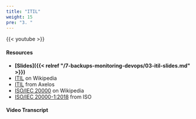 ```yaml
---
title: "ITIL"
weight: 15
pre: "3. "
---
```


{{< youtube  >}}

#### Resources

* **[Slides]({{< relref "/7-backups-monitoring-devops/03-itil-slides.md" >}})**
* [ITIL](https://en.wikipedia.org/wiki/ITIL) on Wikipedia
* [ITIL](https://www.axelos.com/best-practice-solutions/itil) from Axelos
* [ISO/IEC 20000](https://en.wikipedia.org/wiki/ISO/IEC_20000) on Wikipedia
* [ISO/IEC 20000-1:2018](https://www.iso.org/standard/70636.html) from ISO

#### Video Transcript
